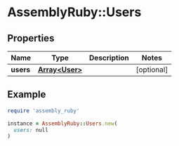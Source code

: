 # AssemblyRuby::Users

## Properties

| Name | Type | Description | Notes |
| ---- | ---- | ----------- | ----- |
| **users** | [**Array&lt;User&gt;**](User.md) |  | [optional] |

## Example

```ruby
require 'assembly_ruby'

instance = AssemblyRuby::Users.new(
  users: null
)
```

